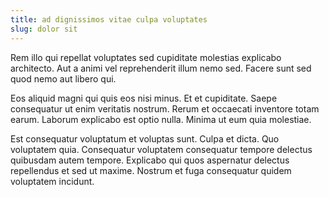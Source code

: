 ```yaml
---
title: ad dignissimos vitae culpa voluptates
slug: dolor sit
---
```


Rem illo qui repellat voluptates sed cupiditate molestias explicabo architecto. Aut a animi vel reprehenderit illum nemo sed. Facere sunt sed quod nemo aut libero qui.

Eos aliquid magni qui quis eos nisi minus. Et et cupiditate. Saepe consequatur ut enim veritatis nostrum. Rerum et occaecati inventore totam earum. Laborum explicabo est optio nulla. Minima ut eum quia molestiae.

Est consequatur voluptatum et voluptas sunt. Culpa et dicta. Quo voluptatem quia. Consequatur voluptatem consequatur tempore delectus quibusdam autem tempore. Explicabo qui quos aspernatur delectus repellendus et sed ut maxime. Nostrum et fuga consequatur quidem voluptatem incidunt.
